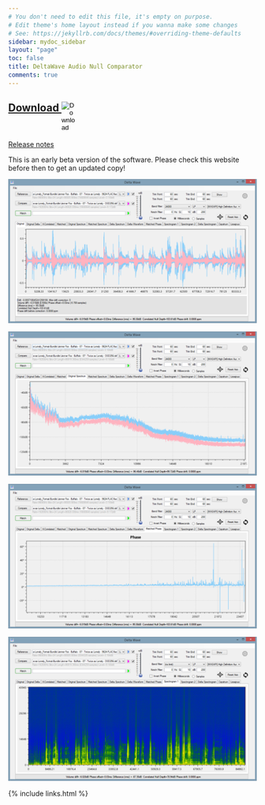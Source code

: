 ```yaml
---
# You don't need to edit this file, it's empty on purpose.
# Edit theme's home layout instead if you wanna make some changes
# See: https://jekyllrb.com/docs/themes/#overriding-theme-defaults
sidebar: mydoc_sidebar
layout: "page"
toc: false
title: DeltaWave Audio Null Comparator
comments: true
---
```


## <a href="DeltaWaveSetup.zip">Download  <input type="image" id="download" alt="Download" src="images/windows-logo.png" width="30" align="top">   </a>
[Release notes](pages/mydoc/release_notes_1.0b.md)

This is an early beta version of the software. Please check this website before then to get an updated copy!

![waveform](images/img1.png)

![waveform](images/img2.png)

![waveform](images/img3.png)

![waveform](images/img4.png)


{% include links.html %}
